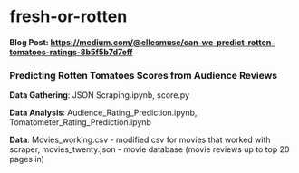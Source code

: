 # fresh-or-rotten

#### Blog Post: https://medium.com/@ellesmuse/can-we-predict-rotten-tomatoes-ratings-8b5f5b7d7eff
### Predicting Rotten Tomatoes Scores from Audience Reviews

**Data Gathering**: JSON Scraping.ipynb, score.py	

**Data Analysis**: Audience_Rating_Prediction.ipynb, Tomatometer_Rating_Prediction.ipynb
    
**Data**: Movies_working.csv - modified csv for movies that worked with scraper, movies_twenty.json	- movie database (movie reviews up to top 20 pages in)	
